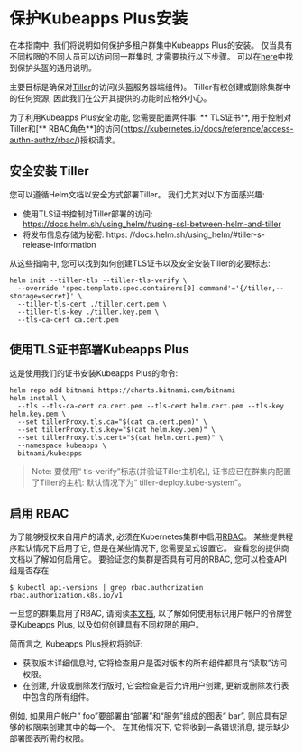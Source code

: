 # 保护Kubeapps Plus安装

在本指南中, 我们将说明如何保护多租户群集中Kubeapps Plus的安装。 仅当具有不同权限的不同人员可以访问同一群集时, 才需要执行以下步骤。 可以在[here](https://github.com/kubernetes/helm/blob/master/docs/securing_installation.md)中找到保护头盔的通用说明。

主要目标是确保对[Tiller](https://github.com/kubernetes/helm/blob/master/docs/securing_installation.md)的访问(头盔服务器端组件)。 Tiller有权创建或删除集群中的任何资源, 因此我们在公开其提供的功能时应格外小心。

为了利用Kubeapps Plus安全功能, 您需要配置两件事: ** TLS证书**, 用于控制对Tiller和[** RBAC角色**]的访问(https://kubernetes.io/docs/reference/access-authn-authz/rbac/)授权请求。

## 安全安装 Tiller

您可以遵循Helm文档以安全方式部署Tiller。 我们尤其对以下方面感兴趣: 

- 使用TLS证书控制对Tiller部署的访问: https://docs.helm.sh/using_helm/#using-ssl-between-helm-and-tiller
- 将发布信息存储为秘密: https: //docs.helm.sh/using_helm/#tiller-s-release-information

从这些指南中, 您可以找到如何创建TLS证书以及安全安装Tiller的必要标志: 

```
helm init --tiller-tls --tiller-tls-verify \
  --override 'spec.template.spec.containers[0].command'='{/tiller,--storage=secret}' \
  --tiller-tls-cert ./tiller.cert.pem \
  --tiller-tls-key ./tiller.key.pem \
  --tls-ca-cert ca.cert.pem
```

## 使用TLS证书部署Kubeapps Plus

这是使用我们的证书安装Kubeapps Plus的命令: 

```
helm repo add bitnami https://charts.bitnami.com/bitnami
helm install \
  --tls --tls-ca-cert ca.cert.pem --tls-cert helm.cert.pem --tls-key helm.key.pem \
  --set tillerProxy.tls.ca="$(cat ca.cert.pem)" \
  --set tillerProxy.tls.key="$(cat helm.key.pem)" \
  --set tillerProxy.tls.cert="$(cat helm.cert.pem)" \
  --namespace kubeapps \
  bitnami/kubeapps
```

> Note: 要使用“ tls-verify”标志(并验证Tiller主机名), 证书应已在群集内配置了Tiller的主机: 默认情况下为“ tiller-deploy.kube-system”。

## 启用 RBAC

为了能够授权来自用户的请求, 必须在Kubernetes集群中启用[RBAC](https://kubernetes.io/docs/reference/access-authn-authz/rbac/)。 某些提供程序默认情况下启用了它, 但是在某些情况下, 您需要显式设置它。 查看您的提供商文档以了解如何启用它。 要验证您的集群是否具有可用的RBAC, 您可以检查API组是否存在: 

```
$ kubectl api-versions | grep rbac.authorization
rbac.authorization.k8s.io/v1
```

一旦您的群集启用了RBAC, 请阅读[本文档](/docs/user/access-control.md), 以了解如何使用标识用户帐户的令牌登录Kubeapps Plus, 以及如何创建具有不同权限的用户。

简而言之, Kubeapps Plus授权将验证: 

- 获取版本详细信息时, 它将检查用户是否对版本的所有组件都具有“读取”访问权限。
- 在创建, 升级或删除发行版时, 它会检查是否允许用户创建, 更新或删除发行表中包含的所有组件。

例如, 如果用户帐户“ foo”要部署由“部署”和“服务”组成的图表“ bar”, 则应具有足够的权限来创建其中的每一个。 在其他情况下, 它将收到一条错误消息, 提示缺少部署图表所需的权限。